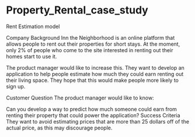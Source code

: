 # Property_Rental_case_study
Rent Estimation model

Company Background
Inn the Neighborhood is an online platform that allows people to rent out their properties for short stays. At the moment, only 2% of people who come to the site interested in renting out their homes start to use it.

The product manager would like to increase this. They want to develop an application to help people estimate how much they could earn renting out their living space. They hope that this would make people more likely to sign up.

Customer Question
The product manager would like to know:

Can you develop a way to predict how much someone could earn from renting their property that could power the application?
Success Criteria
They want to avoid estimating prices that are more than 25 dollars off of the actual price, as this may discourage people.
